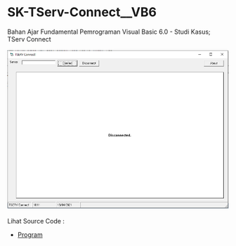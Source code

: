 # SK-TServ-Connect__VB6
Bahan Ajar Fundamental Pemrograman Visual Basic 6.0 - Studi Kasus; TServ Connect<br><br>
<img src="https://github.com/RizkyKhapidsyah/SK-TServ-Connect__VB6/blob/main/result/001.PNG"><br><br>
Lihat Source Code : <br>
- <a href="https://github.com/RizkyKhapidsyah/SK-TServ-Connect__VB6">Program</a>

